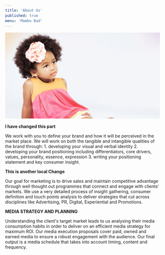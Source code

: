 ```yaml
---
title: 'About Us'
published: true
menu: 'Mambo Bad'
---
```


![](Nkemi_kid.jpg)

**I have changed this part**

We work with you to define your brand and how it will be perceived in the market place. We will work on both the tangible and intangible qualities of the brand through: 1. developing your visual and verbal identity 2. developing your brand positioning including differentiators, core drivers, values, personality, essence, expression 3. writing your positioning statement and key consumer insight.

**This is another local Change**

Our goal for marketing is to drive sales and maintain competitive advantage through well thought out programmes that connect and engage with clients' markets. We use a very detailed process of insight gathering, consumer definition and touch points analysis to deliver strategies that cut across disciplines like Advertising, PR, Digital, Experiential and Promotions.

**MEDIA STRATEGY AND PLANNING**

Understanding the client's target market leads to us analysing their media consumption habits in order to deliver on an efficient media strategy for maximum ROI. Our media execution proposals cover paid, owned and earned media to ensure a robust engagement with the audience. Our final output is a media schedule that takes into account timing, content and frequency.